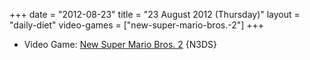 +++
date = "2012-08-23"
title = "23 August 2012 (Thursday)"
layout = "daily-diet"
video-games = ["new-super-mario-bros.-2"]
+++


* Video Game: [New Super Mario Bros. 2](/video-games/new-super-mario-bros.-2) {N3DS}